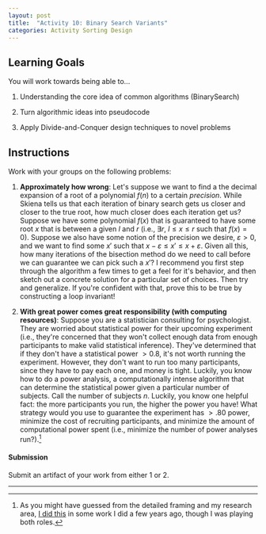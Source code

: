 ```yaml
---
layout: post
title:  "Activity 10: Binary Search Variants"
categories: Activity Sorting Design
---
```


## Learning Goals

You will work towards being able to...

1. Understanding the core idea of common algorithms (BinarySearch)    

2. Turn algorithmic ideas into pseudocode

3. Apply Divide-and-Conquer design techniques to novel problems

## Instructions
Work with your groups on the following problems:

1. **Approximately how wrong**: Let's suppose we want to find a the decimal expansion of a root of a polynomial $f(n)$ to a certain *precision*. While Skiena tells us that each iteration of binary search gets us closer and closer to the true root, how much closer does each iteration get us? Suppose we have some polynomial $f(x)$ that is guaranteed to have some root $x$ that is between a given $l$ and $r$ (i.e., $\exists r$, $l \leq x \leq r$ such that $f(x) = 0$). Suppose we also have some notion of the precision we desire, $\varepsilon > 0$, and we want to find some $x'$ such that $x - \varepsilon \leq x' \leq x + \varepsilon$. Given all this, how many iterations of the bisection method do we need to call before we can guarantee we can pick such a $x'$? I recommend you first step through the algorithm a few times to get a feel for it's behavior, and then sketch out a concrete solution for a particular set of choices. Then try and generalize. If you're confident with that, prove this to be true by constructing a loop invariant!

2. **With great power comes great responsibility (with computing resources)**: Suppose you are a statistician consulting for psychologist. They are worried about statistical power for their upcoming experiment (i.e., they're concerned that they won't collect enough data from enough participants to make valid statistical inference). They've determined that if they don't have a statistical power $>0.8$, it's not worth running the experiment. However, they don't want to run too many participants, since they have to pay each one, and money is tight. Luckily, you know how to do a power analysis, a computationally intense algorithm that can determine the statistical power given a particular number of subjects. Call the number of subjects $n$. Luckily, you know one helpful fact: the more participants you run, the higher the power you have! What strategy would you use to guarantee the experiment has $>.80$ power, minimize the cost of recruiting participants, and minimize the amount of computational power spent (i.e., minimize the number of power analyses run?).[^1]

#### Submission
Submit an artifact of your work from either 1 or 2.  

---

[^1]: As you might have guessed from the detailed framing and my research area, [I did this](https://doi.org/10.31234/osf.io/y4peh) in some work I did a few years ago, though I was playing both roles. 
